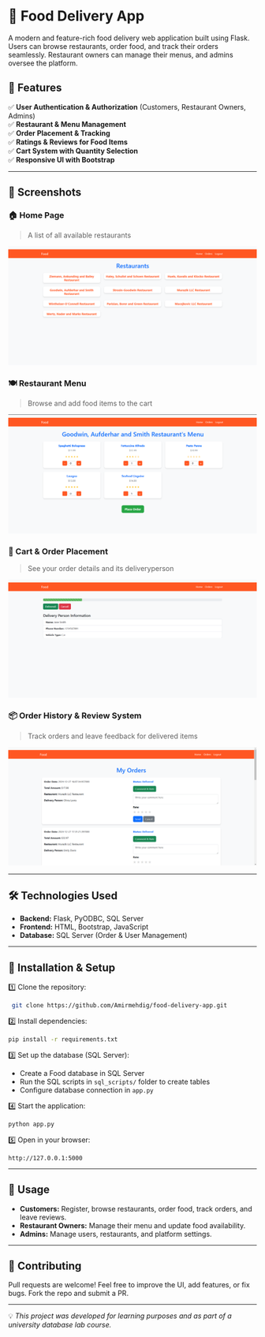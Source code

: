 # 🍔 Food Delivery App

A modern and feature-rich food delivery web application built using Flask. Users can browse restaurants, order food, and track their orders seamlessly. Restaurant owners can manage their menus, and admins oversee the platform. 

## 🚀 Features

✅ **User Authentication & Authorization** (Customers, Restaurant Owners, Admins)  
✅ **Restaurant & Menu Management**  
✅ **Order Placement & Tracking**  
✅ **Ratings & Reviews for Food Items**  
✅ **Cart System with Quantity Selection**  
✅ **Responsive UI with Bootstrap**

---

## 📸 Screenshots

### 🏠 Home Page
> A list of all available restaurants

![Home Page](screenshots/restaurants.png)

### 🍽️ Restaurant Menu
> Browse and add food items to the cart

![Restaurant Menu](screenshots/foods.png)

### 🛒 Cart & Order Placement
> See your order details and its deliveryperson

![Cart Page](screenshots/order.png)

### 📦 Order History & Review System
> Track orders and leave feedback for delivered items

![Order History](screenshots/reviews.png)

---

## 🛠️ Technologies Used

- **Backend:** Flask, PyODBC, SQL Server
- **Frontend:** HTML, Bootstrap, JavaScript
- **Database:** SQL Server (Order & User Management)

---

## 🔧 Installation & Setup

1️⃣ Clone the repository:
```bash
 git clone https://github.com/Amirmehdig/food-delivery-app.git
```

2️⃣ Install dependencies:
```bash
pip install -r requirements.txt
```

3️⃣ Set up the database (SQL Server):
- Create a Food database in SQL Server
- Run the SQL scripts in `sql_scripts/` folder to create tables
- Configure database connection in `app.py`

4️⃣ Start the application:
```bash
python app.py
```

5️⃣ Open in your browser:
```
http://127.0.0.1:5000
```

---

## 📌 Usage

- **Customers:** Register, browse restaurants, order food, track orders, and leave reviews.
- **Restaurant Owners:** Manage their menu and update food availability.
- **Admins:** Manage users, restaurants, and platform settings.

---

## 🙌 Contributing
Pull requests are welcome! Feel free to improve the UI, add features, or fix bugs. Fork the repo and submit a PR. 

---

💡 *This project was developed for learning purposes and as part of a university database lab course.*
